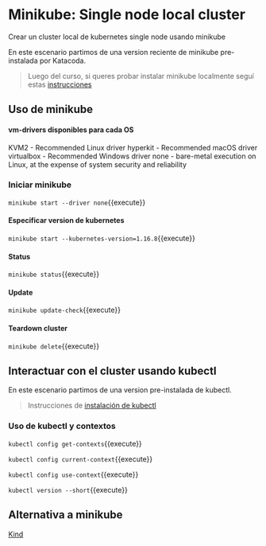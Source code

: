 # Minikube: Single node local cluster

Crear un cluster local de kubernetes single node usando minikube

En este escenario partimos de una version reciente de minikube pre-instalada por Katacoda.
> Luego del curso, si queres probar instalar minikube localmente seguí estas [instrucciones](https://kubernetes.io/docs/tasks/tools/install-minikube/)

## Uso de minikube

#### vm-drivers disponibles para cada OS

KVM2 - Recommended Linux driver
hyperkit - Recommended macOS driver
virtualbox - Recommended Windows driver
none - bare-metal execution on Linux, at the expense of system security and reliability

### Iniciar minikube

`minikube start --driver none`{{execute}}

#### Especificar version de kubernetes

`minikube start --kubernetes-version=1.16.8`{{execute}}

#### Status

`minikube status`{{execute}}

#### Update

`minikube update-check`{{execute}}

#### Teardown cluster

`minikube delete`{{execute}}

## Interactuar con el cluster usando kubectl

En este escenario partimos de una version pre-instalada de kubectl.
> Instrucciones de [instalación de kubectl](https://kubernetes.io/docs/tasks/tools/install-kubectl/)

### Uso de kubectl y contextos

`kubectl config get-contexts`{{execute}}

`kubectl config current-context`{{execute}}

`kubectl config use-context`{{execute}}

`kubectl version --short`{{execute}}

## Alternativa a minikube

[Kind](https://kind.sigs.k8s.io/)
